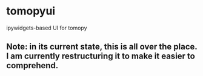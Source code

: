 # tomopyui
 ipywidgets-based UI for tomopy

## Note: in its current state, this is all over the place. I am currently restructuring it to make it easier to comprehend.